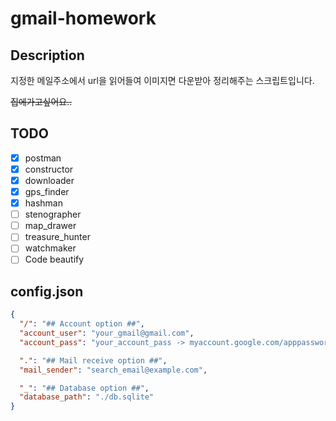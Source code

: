# gmail-homework

## Description 
지정한 메일주소에서 url을 읽어들여 이미지면 다운받아 정리해주는 스크립트입니다.

~~집에가고싶어요..~~

## TODO
 - [x] postman
 - [x] constructor
 - [x] downloader
 - [x] gps_finder
 - [x] hashman
 - [ ] stenographer
 - [ ] map_drawer
 - [ ] treasure_hunter
 - [ ] watchmaker
 - [ ] Code beautify

## config.json
```json
{
  "/": "## Account option ##",
  "account_user": "your_gmail@gmail.com",
  "account_pass": "your_account_pass -> myaccount.google.com/apppasswords",

  ".": "## Mail receive option ##",
  "mail_sender": "search_email@example.com",

  "_": "## Database option ##",
  "database_path": "./db.sqlite"
}
```
